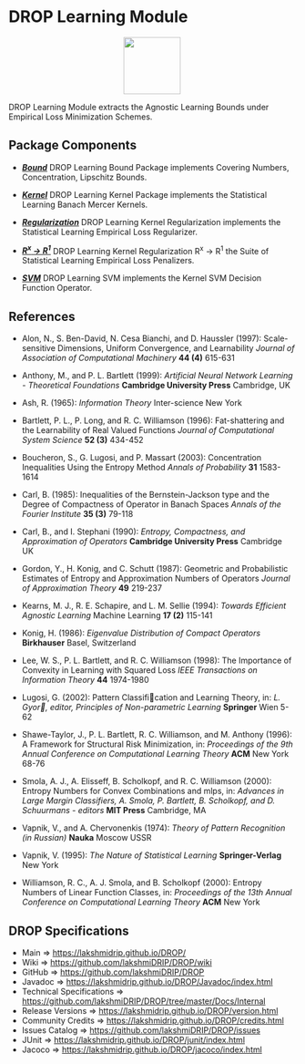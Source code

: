 # DROP Learning Module

<p align="center"><img src="https://github.com/lakshmiDRIP/DROP/blob/master/DRIP_Logo.gif?raw=true" width="100"></p>

DROP Learning Module extracts the Agnostic Learning Bounds under Empirical Loss Minimization Schemes.


## Package Components

 * [***Bound***](https://github.com/lakshmiDRIP/DROP/tree/master/src/main/java/org/drip/learning/bound)
 DROP Learning Bound Package implements Covering Numbers, Concentration, Lipschitz Bounds.

 * [***Kernel***](https://github.com/lakshmiDRIP/DROP/tree/master/src/main/java/org/drip/learning/kernel)
 DROP Learning Kernel Package implements the Statistical Learning Banach Mercer Kernels.

 * [***Regularization***](https://github.com/lakshmiDRIP/DROP/tree/master/src/main/java/org/drip/learning/regularization)
 DROP Learning Kernel Regularization implements the Statistical Learning Empirical Loss Regularizer.

 * [***R<sup>x</sup> -> R<sup>1</sup>***](https://github.com/lakshmiDRIP/DROP/tree/master/src/main/java/org/drip/learning/rxtor1)
 DROP Learning Kernel Regularization R<sup>x</sup> -> R<sup>1</sup> the Suite of Statistical Learning
 	Empirical Loss Penalizers.

 * [***SVM***](https://github.com/lakshmiDRIP/DROP/tree/master/src/main/java/org/drip/learning/svm)
 DROP Learning SVM implements the Kernel SVM Decision Function Operator.


## References

 * Alon, N., S. Ben-David, N. Cesa Bianchi, and D. Haussler (1997): Scale-sensitive Dimensions, Uniform
 Convergence, and Learnability <i>Journal of Association of Computational Machinery</i> <b>44 (4)</b> 615-631

 * Anthony, M., and P. L. Bartlett (1999): <i>Artificial Neural Network Learning - Theoretical
 Foundations</i> <b>Cambridge University Press</b> Cambridge, UK

 * Ash, R. (1965): <i>Information Theory</i> Inter-science</b> New York

 * Bartlett, P. L., P. Long, and R. C. Williamson (1996): Fat-shattering and the Learnability of Real Valued
 Functions <i>Journal of Computational System Science</i> <b>52 (3)</b> 434-452

 * Boucheron, S., G. Lugosi, and P. Massart (2003): Concentration Inequalities Using the Entropy Method
 <i>Annals of Probability</i> <b>31</b> 1583-1614

 * Carl, B. (1985): Inequalities of the Bernstein-Jackson type and the Degree of Compactness of Operator in
 Banach Spaces <i>Annals of the Fourier Institute</i> <b>35 (3)</b> 79-118

 * Carl, B., and I. Stephani (1990): <i>Entropy, Compactness, and Approximation of Operators</i> <b>Cambridge
 University Press</b> Cambridge UK

 * Gordon, Y., H. Konig, and C. Schutt (1987): Geometric and Probabilistic Estimates of Entropy and
 Approximation Numbers of Operators <i>Journal of Approximation Theory</i> <b>49</b> 219-237

 * Kearns, M. J., R. E. Schapire, and L. M. Sellie (1994): <i>Towards Efficient Agnostic Learning</i> Machine
 Learning <b>17 (2)</b> 115-141

 * Konig, H. (1986): <i>Eigenvalue Distribution of Compact Operators</i> <b>Birkhauser</b> Basel, Switzerland

 * Lee, W. S., P. L. Bartlett, and R. C. Williamson (1998): The Importance of Convexity in Learning with
 Squared Loss <i>IEEE Transactions on Information Theory</i> <b>44</b> 1974-1980

 * Lugosi, G. (2002): Pattern Classification and Learning Theory, in: <i>L. Gyor, editor, Principles of
 Non-parametric Learning</i> <b>Springer</b> Wien 5-62

 * Shawe-Taylor, J., P. L. Bartlett, R. C. Williamson, and M. Anthony (1996): A Framework for Structural Risk
 Minimization, in: <i>Proceedings of the 9th Annual Conference on Computational Learning Theory</i>
 <b>ACM</b> New York 68-76

 * Smola, A. J., A. Elisseff, B. Scholkopf, and R. C. Williamson (2000): Entropy Numbers for Convex
 Combinations and mlps, in: <i>Advances in Large Margin Classifiers, A. Smola, P. Bartlett, B. Scholkopf, and
 D. Schuurmans - editors</i> <b>MIT Press</b> Cambridge, MA

 * Vapnik, V., and A. Chervonenkis (1974): <i>Theory of Pattern Recognition (in Russian)</i> <b>Nauka</b>
 Moscow USSR

 * Vapnik, V. (1995): <i>The Nature of Statistical Learning</i> <b>Springer-Verlag</b> New York

 * Williamson, R. C., A. J. Smola, and B. Scholkopf (2000): Entropy Numbers of Linear Function Classes, in:
 <i>Proceedings of the 13th Annual Conference on Computational Learning Theory</i> <b>ACM</b> New York


## DROP Specifications

 * Main                     => https://lakshmidrip.github.io/DROP/
 * Wiki                     => https://github.com/lakshmiDRIP/DROP/wiki
 * GitHub                   => https://github.com/lakshmiDRIP/DROP
 * Javadoc                  => https://lakshmidrip.github.io/DROP/Javadoc/index.html
 * Technical Specifications => https://github.com/lakshmiDRIP/DROP/tree/master/Docs/Internal
 * Release Versions         => https://lakshmidrip.github.io/DROP/version.html
 * Community Credits        => https://lakshmidrip.github.io/DROP/credits.html
 * Issues Catalog           => https://github.com/lakshmiDRIP/DROP/issues
 * JUnit                    => https://lakshmidrip.github.io/DROP/junit/index.html
 * Jacoco                   => https://lakshmidrip.github.io/DROP/jacoco/index.html
